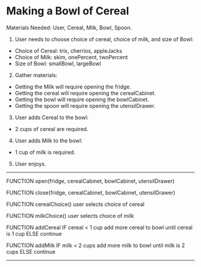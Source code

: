 # Making a Bowl of Cereal

Materials Needed:
User, Cereal, Milk, Bowl, Spoon.

1. User needs to choose choice of cereal, choice of milk, and size of Bowl:
* Choice of Cereal: trix, cherrios, appleJacks
* Choice of Milk: skim, onePercent, twoPercent
* Size of Bowl: smallBowl, largeBowl

2. Gather materials:
* Getting the Milk will require opening the fridge.
* Getting the cereal will require opening the cerealCabinet.
* Getting the bowl will require opening the bowlCabinet.
* Getting the spoon will require opening the utensilDrawer.

3. User adds Cereal to the bowl:
* 2 cups of cereal are required.

4. User adds Milk to the bowl:
* 1 cup of milk is required.

5. User enjoys. 

<hr>
FUNCTION open(fridge, cerealCabinet, bowlCabinet, utensilDrawer)

FUNCTION close(fridge, cerealCabinet, bowlCabinet, utensilDrawer)

FUNCTION cerealChoice()
    user selects choice of cereal
        
FUNCTION milkChoice()
    user selects choice of milk
    
FUNCTION addCereal 
    IF cereal < 1 cup
        add more cereal to bowl until cereal is 1 cup
    ELSE continue

FUNCTION addMilk
    IF milk < 2 cups
        add more milk to bowl until milk is 2 cups
    ELSE continue








<hr>





    




